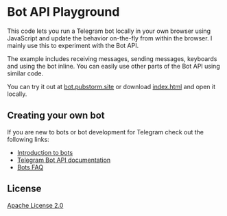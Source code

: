 Bot API Playground
==================

This code lets you run a Telegram bot locally in your own browser using JavaScript and update the behavior on-the-fly from within the browser. I mainly use this to experiment with the Bot API.

The example includes receiving messages, sending messages, keyboards and using the bot inline. You can easily use other parts of the Bot API using similar code.

You can try it out at <a href="https://bot.pubstorm.site">bot.pubstorm.site</a> or download [index.html](index.html) and open it locally.

Creating your own bot
---------------------

If you are new to bots or bot development for Telegram check out the following links:
- [Introduction to bots](https://core.telegram.org/bots)
- [Telegram Bot API documentation](https://core.telegram.org/bots/api)
- [Bots FAQ](https://core.telegram.org/bots/faq)

License
----------------

[Apache License 2.0](LICENSE)
